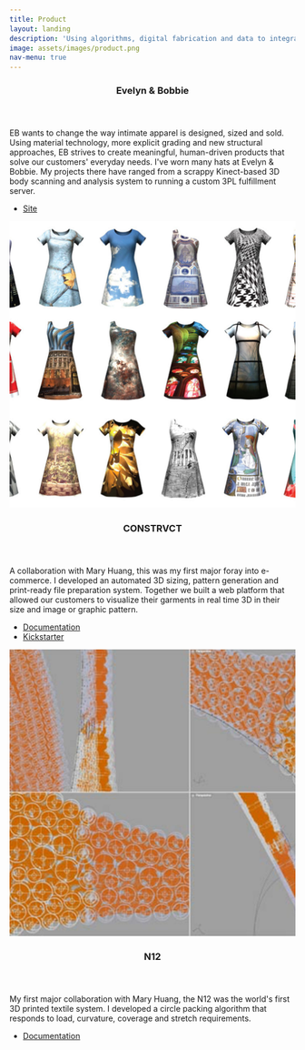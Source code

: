 ```yaml
---
title: Product
layout: landing
description: 'Using algorithms, digital fabrication and data to integrate bodies and objects.'
image: assets/images/product.png
nav-menu: true
---
```


<!-- Main -->
<div id="main">

<!-- Two -->
<section id="two" class="spotlights">
	<section></section>
	<section>
		<div class="image">
		</div>
		<div class="content">
			<div class="inner">
				<header class="major">
					<h3>Evelyn & Bobbie</h3>
				</header>
				<p>EB wants to change the way intimate apparel is designed, sized and sold. Using material technology, more explicit grading and new structural approaches, EB strives to create meaningful, human-driven products that solve our customers' everyday needs. I've worn many hats at Evelyn & Bobbie. My projects there have ranged from a scrappy Kinect-based 3D body scanning and analysis system to running a custom 3PL fulfillment server.</p>
				<ul class="actions">
					<li><a href="https://evelynbobbie.com/" class="button">Site</a></li>
				</ul>
			</div>
		</div>
	</section>
	<section>
		<a href="http://www.continuumfashion.com/constrvct.php" class="image">
			<img src="assets/images/projects_0003_CONSTRVCT.jpg" alt="" data-position="top center" />
		</a>
		<div class="content">
			<div class="inner">
				<header class="major">
					<h3>CONSTRVCT</h3>
				</header>
				<p>A collaboration with Mary Huang, this was my first major foray into e-commerce. I developed an automated 3D sizing, pattern generation and print-ready file preparation system. Together we built a web platform that allowed our customers to visualize their garments in real time 3D in their size and image or graphic pattern.</p>
				<ul class="actions">
					<li><a href="http://www.continuumfashion.com/constrvct.php" class="button">Documentation</a></li>
					<li><a href="https://www.kickstarter.com/projects/rhymeandreason/constrvct-design-your-own-fashion" class="button">Kickstarter</a></li>
				</ul>
			</div>
		</div>
	</section>
	<section>
		<a href="http://www.continuumfashion.com/N12.php" class="image">
			<img src="assets/images/projects_0004_N12.jpg" alt="" data-position="25% 25%" />
		</a>
		<div class="content">
			<div class="inner">
				<header class="major">
					<h3>N12</h3>
				</header>
				<p>My first major collaboration with Mary Huang, the N12 was the world's first 3D printed textile system. I developed a circle packing algorithm that responds to load, curvature, coverage and stretch requirements.</p>
				<ul class="actions">
					<li><a href="http://www.continuumfashion.com/N12.php" class="button">Documentation</a></li>
				</ul>
			</div>
		</div>
	</section>
</section>

</div>
